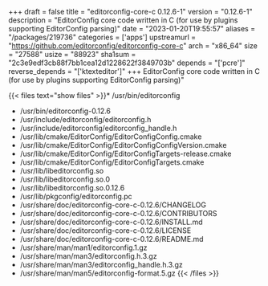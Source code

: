 +++
draft = false
title = "editorconfig-core-c 0.12.6-1"
version = "0.12.6-1"
description = "EditorConfig core code written in C (for use by plugins supporting EditorConfig parsing)"
date = "2023-01-20T19:55:57"
aliases = "/packages/219736"
categories = ['apps']
upstreamurl = "https://github.com/editorconfig/editorconfig-core-c"
arch = "x86_64"
size = "27588"
usize = "88923"
sha1sum = "2c3e9edf3cb88f7bb1cea12d1228622f3849703b"
depends = "['pcre']"
reverse_depends = "['ktexteditor']"
+++
EditorConfig core code written in C (for use by plugins supporting EditorConfig parsing)"

{{< files text="show files" >}}* /usr/bin/editorconfig
* /usr/bin/editorconfig-0.12.6
* /usr/include/editorconfig/editorconfig.h
* /usr/include/editorconfig/editorconfig_handle.h
* /usr/lib/cmake/EditorConfig/EditorConfigConfig.cmake
* /usr/lib/cmake/EditorConfig/EditorConfigConfigVersion.cmake
* /usr/lib/cmake/EditorConfig/EditorConfigTargets-release.cmake
* /usr/lib/cmake/EditorConfig/EditorConfigTargets.cmake
* /usr/lib/libeditorconfig.so
* /usr/lib/libeditorconfig.so.0
* /usr/lib/libeditorconfig.so.0.12.6
* /usr/lib/pkgconfig/editorconfig.pc
* /usr/share/doc/editorconfig-core-c-0.12.6/CHANGELOG
* /usr/share/doc/editorconfig-core-c-0.12.6/CONTRIBUTORS
* /usr/share/doc/editorconfig-core-c-0.12.6/INSTALL.md
* /usr/share/doc/editorconfig-core-c-0.12.6/LICENSE
* /usr/share/doc/editorconfig-core-c-0.12.6/README.md
* /usr/share/man/man1/editorconfig.1.gz
* /usr/share/man/man3/editorconfig.h.3.gz
* /usr/share/man/man3/editorconfig_handle.h.3.gz
* /usr/share/man/man5/editorconfig-format.5.gz
{{< /files >}}